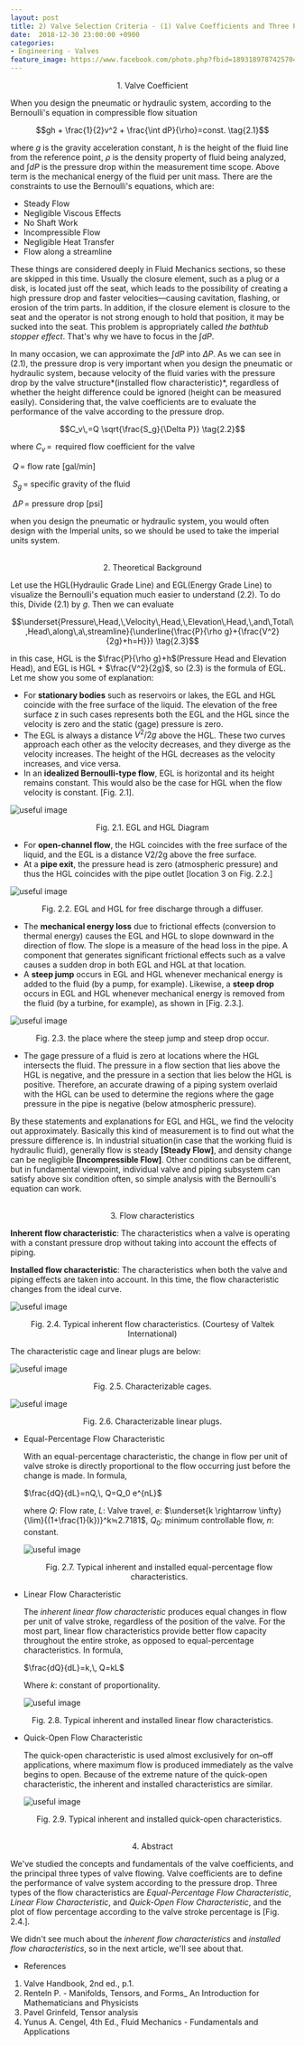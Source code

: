 ```yaml
---
layout: post
title: 2) Valve Selection Criteria - (1) Valve Coefficients and Three Principal Types of Flow Type
date:  2018-12-30 23:00:00 +0900
categories:
- Engineering - Valves
feature_image: https://www.facebook.com/photo.php?fbid=1893189787425704&set=a.1893187554092594&type=3&theater
---
```




<center>1. Valve Coefficient</center>

When you design the pneumatic or hydraulic system, according to the Bernoulli's equation in compressible flow situation

$$gh + \frac{1}{2}v^2 + \frac{\int dP}{\rho}=const. \tag{2.1}$$ 

where $g$ is the gravity acceleration constant, $h$ is the height of the fluid line from the reference point, $\rho$ is the density property of fluid being analyzed, and $\int dP$ is the pressure drop within the measurement time scope. Above term is the mechanical energy of the fluid per unit mass. There are the constraints to use the Bernoulli's equations, which are:

* Steady Flow
* Negligible Viscous Effects
* No Shaft Work
* Incompressible Flow
* Negligible Heat Transfer
* Flow along a streamline

These things are considered deeply in Fluid Mechanics sections, so these are skipped in this time. Usually the closure element, such as a plug or a disk, is located just off the seat, which leads to the possibility of creating a high pressure drop and faster velocities—causing cavitation, flashing, or erosion of the trim parts. In addition, if the closure element is closure to the seat and the operator is not strong enough to hold that position, it may be sucked into the seat. This problem is appropriately called *the bathtub stopper effect*. That's why we have to focus in the $\int dP$. 

In many occasion, we can approximate the $\int dP$ into $\Delta P$. As we can see in $(2.1)$,  the pressure drop is very important when you design the pneumatic or hydraulic system, because velocity of the fluid varies with the pressure drop by the valve structure*(installed flow characteristic)*, regardless of whether the height difference could be ignored (height can be measured easily). Considering that, the valve coefficients are to evaluate the performance of the valve according to the pressure drop.

$$C_v\,=Q \sqrt{\frac{S_g}{\Delta P}} \tag{2.2}$$

where $C_v\,=\,$ required flow coefficient for the valve

​              $Q\,=$ flow rate [gal/min]

​             $S_g\,=$ specific gravity of the fluid

​           $\Delta P\,=$ pressure drop [psi]

when you design the pneumatic or hydraulic system, you would often design with the  Imperial units, so we should be used to take the imperial units system. 

<br>

<center>2. Theoretical Background</center>

Let use the HGL(Hydraulic Grade Line) and EGL(Energy Grade Line) to visualize the Bernoulli's equation much easier to understand $(2.2)$. To do this, Divide $(2.1)$ by $g$. Then we can evaluate

$$\underset{Pressure\,Head,\,Velocity\,Head,\,Elevation\,Head,\,and\,Total\,Head\,along\,a\,streamline}{\underline{\frac{P}{\rho g}+{\frac{V^2}{2g}+h=H}}} \tag{2.3}$$ 

in this case, HGL is the $\frac{P}{\rho g}+h$(Pressure Head and Elevation Head), and EGL is HGL + $\frac{V^2}{2g}$, so $(2.3)$ is the formula of EGL. Let me show you some of explanation:

* For **stationary bodies** such as reservoirs or lakes, the EGL and HGL coincide with the free surface of the liquid. The elevation of the free surface z in such cases represents both the EGL and the HGL since the velocity is zero and the static (gage) pressure is zero.
* The EGL is always a distance $V^2/2g$ above the HGL. These two curves approach each other as the velocity decreases, and they diverge as the velocity increases. The height of the HGL decreases as the velocity increases, and vice versa.
* In an **idealized Bernoulli-type flow**, EGL is horizontal and its height remains constant. This would also be the case for HGL when the flow velocity is constant.  [Fig. 2.1].

![useful image](https://raw.githubusercontent.com/brandonkim12/brandonkim12.github.io/master/assets/fluid_mechanics/fig_1.JPG)

<center>Fig. 2.1. EGL and HGL Diagram</center>

* For **open-channel flow**, the HGL coincides with the free surface of the liquid, and the EGL is a distance V2/2g above the free surface.
* At a **pipe exit**, the pressure head is zero (atmospheric pressure) and thus the HGL coincides with the pipe outlet [location 3 on Fig. 2.2.]

![useful image](https://raw.githubusercontent.com/brandonkim12/brandonkim12.github.io/master/assets/fluid_mechanics/fig_2.JPG)

<center>Fig. 2.2. EGL and HGL for free discharge through a diffuser.</center>

* The **mechanical energy loss** due to frictional effects (conversion to thermal energy) causes the EGL and HGL to slope downward in the direction of flow. The slope is a measure of the head loss in the pipe. A component that generates significant frictional effects such as a valve causes a sudden drop in both EGL and HGL at that location.
* A **steep jump** occurs in EGL and HGL whenever mechanical energy is added to the fluid (by a pump, for example). Likewise, a **steep drop** occurs in EGL and HGL whenever mechanical energy is removed from the fluid (by a turbine, for example), as shown in [Fig. 2.3.].

![useful image](https://raw.githubusercontent.com/brandonkim12/brandonkim12.github.io/master/assets/fluid_mechanics/fig_3.JPG)

<center>Fig. 2.3. the place where the steep jump and steep drop occur.</center>

* The gage pressure of a fluid is zero at locations where the HGL intersects the fluid. The pressure in a flow section that lies above the HGL is negative, and the pressure in a section that lies below the HGL is positive. Therefore, an accurate drawing of a piping system overlaid with the HGL can be used to determine the regions where the gage pressure in the pipe is negative (below atmospheric pressure).

By these statements and explanations for EGL and HGL, we find the velocity out approximately. Basically this kind of measurement is to find out what the pressure difference is. In industrial situation(in case that the working fluid is hydraulic fluid), generally flow is steady **[Steady Flow]**, and density change can be negligible **[Incompressible Flow]**. Other conditions can be different, but in fundamental viewpoint, individual valve and piping subsystem can satisfy above six condition often, so simple analysis with the Bernoulli's equation can work.

<br>

<center>3. Flow characteristics</center>

**Inherent flow characteristic**: The characteristics when a valve is operating with a constant pressure drop without taking into account the effects of piping. 

**Installed flow characteristic**: The characteristics when both the valve and piping effects are taken into account. In this time, the flow characteristic changes from the ideal curve.

![useful image](https://raw.githubusercontent.com/brandonkim12/brandonkim12.github.io/master/assets/fluid_mechanics/fig_4.JPG)

<center>Fig. 2.4. Typical inherent flow characteristics. (Courtesy of Valtek International)</center>

The characteristic cage and linear plugs are below:

![useful image](https://raw.githubusercontent.com/brandonkim12/brandonkim12.github.io/master/assets/fluid_mechanics/fig_5.JPG)

<center>Fig. 2.5. Characterizable cages.</center>

![useful image](https://raw.githubusercontent.com/brandonkim12/brandonkim12.github.io/master/assets/fluid_mechanics/fig_6.JPG)

<center>Fig. 2.6. Characterizable linear plugs.</center>

* Equal-Percentage Flow Characteristic

  With an equal-percentage characteristic, the change in flow per unit of valve stroke is directly proportional to the flow occurring just before the change is made. In formula,

  $\frac{dQ}{dL}=nQ,\, Q=Q_0 e^{nL}$

  where $Q$: Flow rate, $L$: Valve travel, $e$: $\underset{k \rightarrow \infty}{\lim}{(1+\frac{1}{k})}^k≒2.7181$, $Q_0$: minimum controllable flow, $n$: constant.

  ![useful image](https://raw.githubusercontent.com/brandonkim12/brandonkim12.github.io/master/assets/fluid_mechanics/fig_7.JPG)

  <center>Fig. 2.7. Typical inherent and installed equal-percentage flow characteristics.</center>

* Linear Flow Characteristic

  The *inherent linear flow characteristic* produces equal changes in flow per unit of valve stroke, regardless of the position of the valve. For the most part, linear flow characteristics provide better flow capacity throughout the entire stroke, as opposed to equal-percentage characteristics. In formula,

  $\frac{dQ}{dL}=k,\, Q=kL$

  Where $k$: constant of proportionality.

  ![useful image](https://raw.githubusercontent.com/brandonkim12/brandonkim12.github.io/master/assets/fluid_mechanics/fig_8.JPG)

<center>Fig. 2.8. Typical inherent and installed linear flow characteristics.</center>

* Quick-Open Flow Characteristic

  The quick-open characteristic is used almost exclusively for on–off applications, where maximum flow is produced immediately as the valve begins to open. Because of the extreme nature of the quick-open characteristic, the inherent and installed characteristics are similar.

  ![useful image](https://raw.githubusercontent.com/brandonkim12/brandonkim12.github.io/master/assets/fluid_mechanics/fig_9.JPG)

  <center>Fig. 2.9. Typical inherent and installed quick-open characteristics.</center>

<br>

<center>4. Abstract</center>

We've studied the concepts and fundamentals of the valve coefficients, and the principal three types of valve flowing. Valve coefficients are to define the performance of valve system according to the pressure drop. Three types of the flow characteristics are *Equal-Percentage Flow Characteristic*, *Linear Flow Characteristic*, and *Quick-Open Flow Characteristic*, and the plot of flow percentage according to the valve stroke percentage is [Fig. 2.4.].

We didn't see much about the *inherent flow characteristics* and *installed flow characteristics*, so in the next article, we'll see about that.





- References

1. Valve Handbook, 2nd ed., p.1.
2. Renteln P. - Manifolds, Tensors, and Forms_ An Introduction for Mathematicians and Physicists
3. Pavel Grinfeld, Tensor analysis
4. Yunus A. Cengel, 4th Ed., Fluid Mechanics - Fundamentals and Applications 